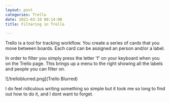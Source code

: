 ```yaml
---
layout: post
categories: Trello
date: 2021-03-10 00:14:00
title: Filtering in Trello

---
```


Trello is a tool for tracking workflow. You create a series of cards that you move between boards. Each card can be assigned an person and/or a label.

In order to filter you simply press the letter 'f' on your keyboard when you on the Trello page. This brings up a menu to the right showing all the labels and people you can filter on. 

![/trelloblurred.png](Trello Blurred)

I do feel ridiculous writing something so simple but it took me so long to find out how to do it, and I dont want to forget.
